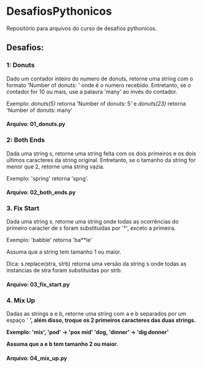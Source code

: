 # DesafiosPythonicos
Repositório para arquivos do curso de desafios pythonicos.

## Desafios:

### 1: Donuts

Dado um contador inteiro do numero de donuts, retorne uma string com o formato 'Number of donuts: <count>' onde <count> é o numero recebido. Entretanto, se o contador for 10 ou mais, use a palavra 'many' ao invés do contador. 
  
  Exemplo: _donuts(5)_ retorna 'Number of donuts: 5'
e _donuts(23)_ retorna 'Number of donuts: many'

#### Arquivo: 01_donuts.py


### 2: Both Ends

Dada uma string s, retorne uma string feita com os dois primeiros e os dois ultimos caracteres da string original. Entretanto, se o tamanho da string
for menor que 2, retorne uma string vazia.

Exemplo: 'spring' retorna 'spng'. 

#### Arquivo: 02_both_ends.py

### 3. Fix Start

Dada uma string _s_, retorne uma string onde todas as ocorrências do primeiro caracter de _s_ foram substituidas por '*', exceto a primeira.

Exemplo: 'babble' retorna 'ba**le'

Assuma que a string tem tamanho 1 ou maior.

Dica: s.replace(stra, strb) retorna uma versão da string s
onde todas as instancias de stra foram substituidas por strb.

#### Arquivo: 03_fix_start.py

### 4. Mix Up

Dadas as strings a e b, retorne uma string com a e b separados
por um espaço '<a> <b>', além disso, troque os 2 primeiros caracteres
das duas strings.


Exemplo:
    'mix', 'pod' -> 'pox mid'
    'dog, 'dinner' -> 'dig donner'

Assuma que a e b tem tamanho 2 ou maior.


#### Arquivo: 04_mix_up.py

